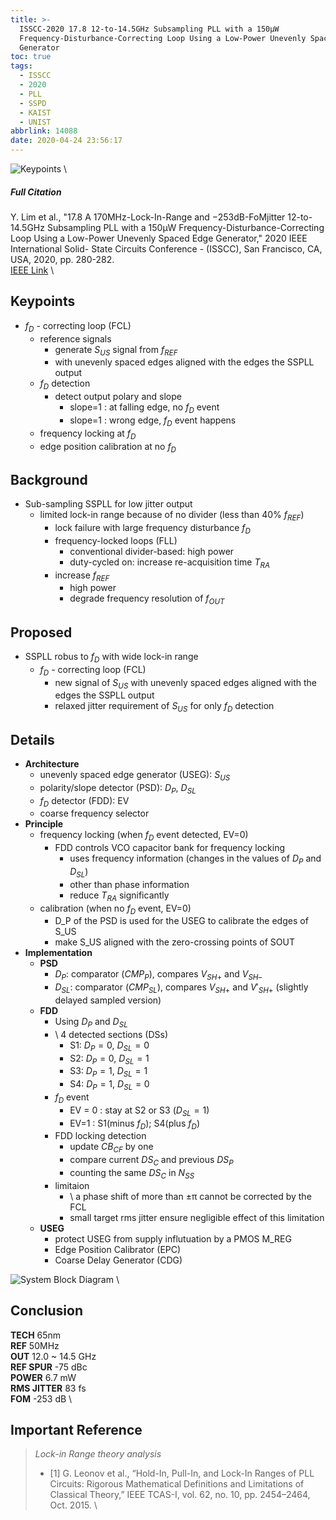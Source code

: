 ```yaml
---
title: >-
  ISSCC-2020 17.8 12-to-14.5GHz Subsampling PLL with a 150μW
  Frequency-Disturbance-Correcting Loop Using a Low-Power Unevenly Spaced Edge
  Generator
toc: true
tags:
  - ISSCC
  - 2020
  - PLL
  - SSPD
  - KAIST
  - UNIST
abbrlink: 14088
date: 2020-04-24 23:56:17
---
```


![Keypoints](https://img.mubu.com/document_image/7b7bfedf-81d9-45b6-915e-38375b847de2-216525.jpg) \

##### Full Citation

Y. Lim et al., "17.8 A 170MHz-Lock-In-Range and −253dB-FoMjitter 12-to-14.5GHz Subsampling PLL with a 150µW Frequency-Disturbance-Correcting Loop Using a Low-Power Unevenly Spaced Edge Generator," 2020 IEEE International Solid- State Circuits Conference - (ISSCC), San Francisco, CA, USA, 2020, pp. 280-282. \
[IEEE Link](https://ieeexplore.ieee.org/document/9062921) \​

## Keypoints

- $f_D$ - correcting loop (FCL)
  - reference signals
    - generate $S_{US}$ signal from $f_{REF}$
    - with unevenly spaced edges aligned with the edges the SSPLL output
  - $f_D$ detection
    - detect output polary and slope
      - slope=1 : at falling edge, no $f_D$ event
      - slope=1 : wrong edge, $f_D$ event happens
  - frequency locking at $f_D$
  - edge position calibration at no $f_D$

## Background

- Sub-sampling SSPLL for low jitter output
  - limited lock-in range because of no divider (less than 40% $f_{REF}$)
    - lock failure with large frequency disturbance $f_D$
    - frequency-locked loops (FLL)
      - conventional divider-based: high power
      - duty-cycled on: increase re-acquisition time $T_{RA}$
    - increase $f_{REF}$
      - high power
      - degrade frequency resolution of $f_{OUT}$

## Proposed

- SSPLL robus to $f_D$ with wide lock-in range
  - $f_D$ - correcting loop (FCL)
    - new signal of $S_{US}$ with unevenly spaced edges aligned with the edges the SSPLL output
    - relaxed jitter requirement of $S_{US}$ for only $f_D$ detection

## Details

- **Architecture**
  - unevenly spaced edge generator (USEG): $S_{US}$
  - polarity/slope detector (PSD): $D_P$, $D_{SL}$
  - $f_D$ detector (FDD): EV
  - coarse frequency selector
- **Principle**
  - frequency locking (when $f_D$ event detected, EV=0)
    - FDD controls VCO capacitor bank for frequency locking
      - uses frequency information (changes in the values of $D_P$ and $D_{SL}$)
      - other than phase information
      - reduce $T_{RA}$ significantly
  - calibration (when no $f_D$ event, EV=0)
    - D_P of the PSD is used for the USEG to calibrate the edges of S_US
    - make S_US aligned with the zero-crossing points of SOUT
- **Implementation**
  - **PSD**
    - $D_{P}$: comparator ($CMP_P$), compares $V_{SH+}$ and $V_{SH–}$
    - $D_{SL}$: comparator ($CMP_{SL}$), compares $V_{SH+}$ and $V'_{SH+}$ (slightly delayed sampled version)
  - **FDD**
    - Using $D_{P}$ and $D_{SL}$
    - \ 4 detected sections (DSs)
      - S1: $D_{P}=0$, $D_{SL}=0$
      - S2: $D_{P}=0$, $D_{SL}=1$
      - S3: $D_{P}=1$, $D_{SL}=1$
      - S4: $D_{P}=1$, $D_{SL}=0$
    - $f_D$ event
      - EV = 0 : stay at S2 or S3 ($D_{SL}=1$)
      - EV=1 : S1(minus $f_D$); S4(plus $f_D$)
    - FDD locking detection
      - update $CB_{CF}$ by one
      - compare current $DS_C$ and previous $DS_P$
      - counting the same $DS_C$ in $N_{SS}$
    - limitaion
      - \ a phase shift of more than ±π cannot be corrected by the FCL
      - small target rms jitter ensure negligible effect of this limitation
  - **USEG**
    - protect USEG from supply influtuation by a PMOS M_REG
    - Edge Position Calibrator (EPC)
    - Coarse Delay Generator (CDG)

![System Block Diagram](https://img.mubu.com/document_image/79e891ec-9dd0-4d9a-a1b9-f2a8db043352-216525.jpg) \

## Conclusion

**TECH** 65nm \
**REF** 50MHz \
**OUT** 12.0 ~ 14.5 GHz \
**REF SPUR** -75 dBc \
**POWER** 6.7 mW \
**RMS JITTER** 83 fs \
**FOM** -253 dB \

## Important Reference
>
> *Lock-in Range theory analysis*
>
> - [1] G. Leonov et al., “Hold-In, Pull-In, and Lock-In Ranges of PLL Circuits: Rigorous Mathematical Definitions and Limitations of Classical Theory,” IEEE TCAS-I, vol. 62, no. 10, pp. 2454–2464, Oct. 2015. \
